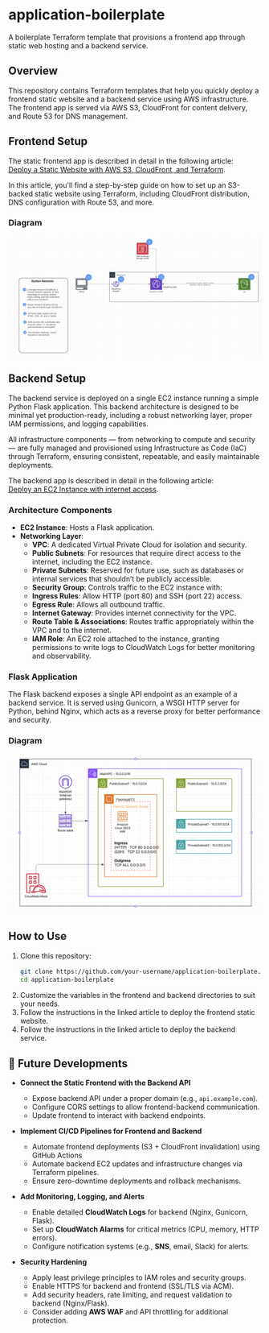 # application-boilerplate

A boilerplate Terraform template that provisions a frontend app through static web hosting and a backend service.

## Overview

This repository contains Terraform templates that help you quickly deploy a frontend static website and a backend service using AWS infrastructure. The frontend app is served via AWS S3, CloudFront for content delivery, and Route 53 for DNS management. 

## Frontend Setup

The static frontend app is described in detail in the following article:  
[Deploy a Static Website with AWS S3, CloudFront, and Terraform](https://denisgulev.com/static-website-with-aws-s3-cloudfront-and-terraform/).

In this article, you'll find a step-by-step guide on how to set up an S3-backed static website using Terraform, including CloudFront distribution, DNS configuration with Route 53, and more.

### Diagram

![Static Web Hosting](./assets/static-web-hosting.png)

## Backend Setup

The backend service is deployed on a single EC2 instance running a simple Python Flask application. This backend architecture is designed to be minimal yet production-ready, including a robust networking layer, proper IAM permissions, and logging capabilities. 

All infrastructure components — from networking to compute and security — are fully managed and provisioned using Infrastructure as Code (IaC) through Terraform, ensuring consistent, repeatable, and easily maintainable deployments.

The backend app is described in detail in the following article:  
[Deploy an EC2 Instance with internet access](https://denisgulev.com/static-website-with-aws-s3-cloudfront-and-terraform/).

### Architecture Components
- **EC2 Instance**: Hosts a Flask application.
- **Networking Layer**:
   - **VPC**: A dedicated Virtual Private Cloud for isolation and security.
   - **Public Subnets**: For resources that require direct access to the internet, including the EC2 instance.
   - **Private Subnets**: Reserved for future use, such as databases or internal services that shouldn’t be publicly accessible.
   - **Security Group**: Controls traffic to the EC2 instance with:
   - **Ingress Rules**: Allow HTTP (port 80) and SSH (port 22) access.
   - **Egress Rule**: Allows all outbound traffic.
   - **Internet Gateway**: Provides internet connectivity for the VPC.
   - **Route Table & Associations**: Routes traffic appropriately within the VPC and to the internet.
   - **IAM Role**: An EC2 role attached to the instance, granting permissions to write logs to CloudWatch Logs for better monitoring and observability.

### Flask Application

The Flask backend exposes a single API endpoint as an example of a backend service. It is served using Gunicorn, a WSGI HTTP server for Python, behind Nginx, which acts as a reverse proxy for better performance and security.

### Diagram

![Backend](./assets/backend.png)

## How to Use

1. Clone this repository:
   ```bash
   git clone https://github.com/your-username/application-boilerplate.git
   cd application-boilerplate
   ```
2.	Customize the variables in the frontend and backend directories to suit your needs.
3.	Follow the instructions in the linked article to deploy the frontend static website.
4.	Follow the instructions in the linked article to deploy the backend service.


## 📌 Future Developments  

- **Connect the Static Frontend with the Backend API**  
  - Expose backend API under a proper domain (e.g., `api.example.com`).  
  - Configure CORS settings to allow frontend-backend communication.  
  - Update frontend to interact with backend endpoints.  

- **Implement CI/CD Pipelines for Frontend and Backend**  
  - Automate frontend deployments (S3 + CloudFront invalidation) using GitHub Actions
  - Automate backend EC2 updates and infrastructure changes via Terraform pipelines.  
  - Ensure zero-downtime deployments and rollback mechanisms.  

- **Add Monitoring, Logging, and Alerts**  
  - Enable detailed **CloudWatch Logs** for backend (Nginx, Gunicorn, Flask).  
  - Set up **CloudWatch Alarms** for critical metrics (CPU, memory, HTTP errors).  
  - Configure notification systems (e.g., **SNS**, email, Slack) for alerts.  

- **Security Hardening**  
  - Apply least privilege principles to IAM roles and security groups.  
  - Enable HTTPS for backend and frontend (SSL/TLS via ACM).  
  - Add security headers, rate limiting, and request validation to backend (Nginx/Flask).  
  - Consider adding **AWS WAF** and API throttling for additional protection.  
